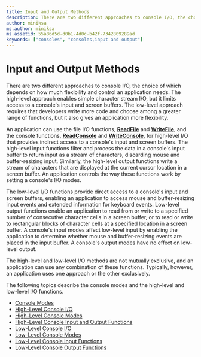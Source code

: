 ```yaml
---
title: Input and Output Methods
description: There are two different approaches to console I/O, the choice of which depends on how much flexibility and control an application needs.
author: miniksa
ms.author: miniksa
ms.assetid: 55a86d5d-d0b1-4d0c-b42f-7342809289ad
keywords: ["consoles", "consoles,input and output"]
---
```


# Input and Output Methods


There are two different approaches to console I/O, the choice of which depends on how much flexibility and control an application needs. The high-level approach enables simple character stream I/O, but it limits access to a console's input and screen buffers. The low-level approach requires that developers write more code and choose among a greater range of functions, but it also gives an application more flexibility.

An application can use the file I/O functions, [**ReadFile**](https://msdn.microsoft.com/library/windows/desktop/aa365467) and [**WriteFile**](https://msdn.microsoft.com/library/windows/desktop/aa365747), and the console functions, [**ReadConsole**](readconsole.md) and [**WriteConsole**](writeconsole.md), for high-level I/O that provides indirect access to a console's input and screen buffers. The high-level input functions filter and process the data in a console's input buffer to return input as a stream of characters, discarding mouse and buffer-resizing input. Similarly, the high-level output functions write a stream of characters that are displayed at the current cursor location in a screen buffer. An application controls the way these functions work by setting a console's I/O modes.

The low-level I/O functions provide direct access to a console's input and screen buffers, enabling an application to access mouse and buffer-resizing input events and extended information for keyboard events. Low-level output functions enable an application to read from or write to a specified number of consecutive character cells in a screen buffer, or to read or write to rectangular blocks of character cells at a specified location in a screen buffer. A console's input modes affect low-level input by enabling the application to determine whether mouse and buffer-resizing events are placed in the input buffer. A console's output modes have no effect on low-level output.

The high-level and low-level I/O methods are not mutually exclusive, and an application can use any combination of these functions. Typically, however, an application uses one approach or the other exclusively.

The following topics describe the console modes and the high-level and low-level I/O functions.

-   [Console Modes](console-modes.md)
-   [High-Level Console I/O](high-level-console-i-o.md)
-   [High-Level Console Modes](high-level-console-modes.md)
-   [High-Level Console Input and Output Functions](high-level-console-input-and-output-functions.md)
-   [Low-Level Console I/O](low-level-console-i-o.md)
-   [Low-Level Console Modes](low-level-console-modes.md)
-   [Low-Level Console Input Functions](low-level-console-input-functions.md)
-   [Low-Level Console Output Functions](low-level-console-output-functions.md)

 

 




